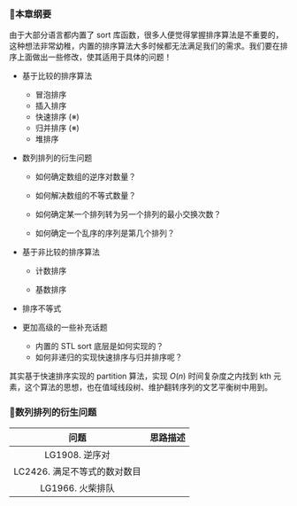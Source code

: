 ### 📓本章纲要

由于大部分语言都内置了 sort 库函数，很多人便觉得掌握排序算法是不重要的，这种想法非常幼稚，内置的排序算法大多时候都无法满足我们的需求。我们要在排序上面做出一些修改，使其适用于具体的问题！

- 基于比较的排序算法
  - 冒泡排序
  - 插入排序
  - 快速排序 (※)
  - 归并排序 (※)
  - 堆排序
- 数列排列的衍生问题
  - 如何确定数组的逆序对数量？

  - 如何解决数组的不等式数量？

  - 如何确定某一个排列转为另一个排列的最小交换次数？

  - 如何确定一个乱序的序列是第几个排列？

- 基于非比较的排序算法
  - 计数排序

  - 基数排序

- 排序不等式
- 更加高级的一些补充话题
  - 内置的 STL sort 底层是如何实现的？
  - 如何非递归的实现快速排序与归并排序呢？



其实基于快速排序实现的 partition 算法，实现 $O(n)$ 时间复杂度之内找到 kth 元素，这个算法的思想，也在值域线段树、维护翻转序列的文艺平衡树中用到。



### 🧐数列排列的衍生问题

|             问题             | 思路描述 |
| :--------------------------: | :------: |
|        LG1908. 逆序对        |          |
| LC2426. 满足不等式的数对数目 |          |
|       LG1966. 火柴排队       |          |

